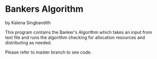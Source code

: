 # Bankers Algorithm <br>
by Kalena Singbandith 

This program contains the Banker's Algorithm which takes an input from text file and runs the algorithm checking for allocation resources and distributing as needed. 

Please refer to master branch to see code. 
